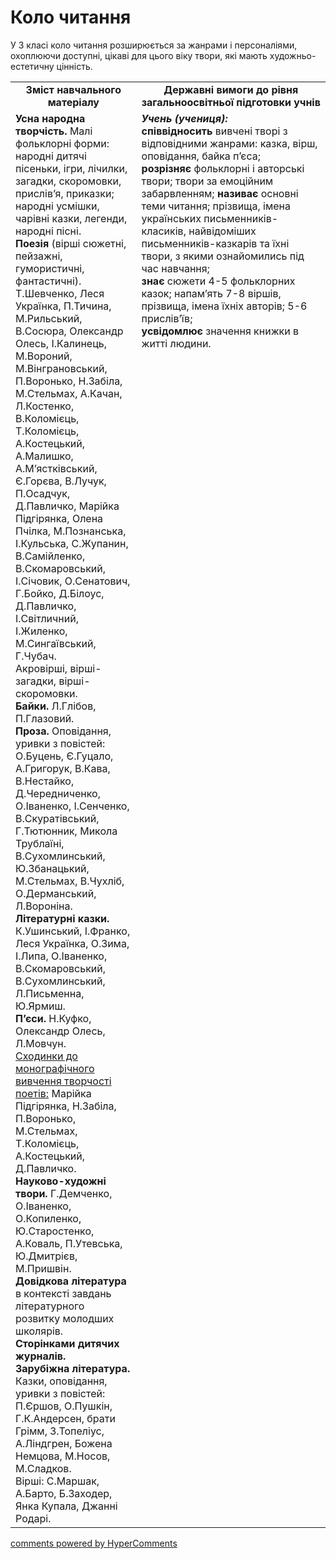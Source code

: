<div id="hypercomments_widget" class="js-hypercomments-widget invisible"></div>

# Коло читання

У 3 класі коло читання розширюється за жанрами і персоналіями, охоплюючи доступні, цікаві для цього віку твори, які мають художньо-естетичну цінність.

<table>
  <tr>
    <td width="40%" align="center"><b>Зміст навчального матеріалу<b></td>
    <td width="60%" align="center"><b>Державні вимоги до рівня загальноосвітньої підготовки учнів</b></td>
  </tr>
  <tr>
    <td width="40%" style="vertical-align:top !important;">
<b>Усна народна творчість.</b> Малі фольклорні форми: народні дитячі пісеньки, ігри, лічилки, загадки, скоромовки, прислів’я, приказки; народні усмішки, чарівні казки, легенди, народні пісні.<br>
<b>Поезія</b> (вірші сюжетні, пейзажні, гумористичні, фантастичні). Т.Шевченко, Леся Українка, П.Тичина, М.Рильський, В.Сосюра, Олександр Олесь, І.Калинець, М.Вороний, М.Вінграновський, П.Воронько, Н.Забіла, М.Стельмах, А.Качан, Л.Костенко, В.Коломієць, Т.Коломієць, А.Костецький, А.Малишко, А.М’ястківський, Є.Горєва, В.Лучук, П.Осадчук, Д.Павличко, Марійка Підгірянка, Олена Пчілка, М.Познанська, І.Кульська, С.Жупанин, В.Самійленко, В.Скомаровський, І.Січовик, О.Сенатович, Г.Бойко, Д.Білоус, Д.Павличко, І.Світличний, І.Жиленко, М.Сингаївський, Г.Чубач.<br>
Акровірші, вірші-загадки, вірші-скоромовки.<br>
<b>Байки.</b> Л.Глібов, П.Глазовий.<br>
<b>Проза.</b> Оповідання, уривки з повістей: О.Буцень, Є.Гуцало, А.Григорук, В.Кава, В.Нестайко, Д.Чередниченко, О.Іваненко, І.Сенченко, В.Скуратівський, Г.Тютюнник, Микола Трублаїні, В.Сухомлинський, Ю.Збанацький, М.Стельмах, В.Чухліб, О.Дерманський, Л.Вороніна.<br>
<b>Літературні казки.</b> К.Ушинський, І.Франко, Леся Українка, О.Зима, І.Липа, О.Іваненко, В.Скомаровський, В.Сухомлинський, Л.Письменна, Ю.Ярмиш.<br>
<b>П’єси.</b> Н.Куфко, Олександр Олесь, Л.Мовчун.<br>
<u>Сходинки до монографічного вивчення творчості поетів:</u> Марійка Підгірянка, Н.Забіла, П.Воронько, М.Стельмах, Т.Коломієць, А.Костецький, Д.Павличко.<br>
<b>Науково-художні твори.</b> Г.Демченко, О.Іваненко, О.Копиленко, Ю.Старостенко, А.Коваль, П.Утевська, Ю.Дмитрієв, М.Пришвін.<br>
<b>Довідкова література</b> в контексті завдань літературного розвитку молодших школярів.<br>
<b>Сторінками дитячих журналів.</b><br>
<b>Зарубіжна література.</b> Казки, оповідання, уривки з повістей: П.Єршов, О.Пушкін, Г.К.Андерсен, брати Грімм, З.Топеліус, А.Ліндгрен, Божена Немцова, М.Носов, М.Сладков.<br>
Вірші: С.Маршак, А.Барто, Б.Заходер, Янка Купала, Джанні Родарі.<br></td>
    <td width="60%" style="vertical-align:top !important;">
<i><b>Учень (учениця):</b></i><br>
<b>співвідносить</b> вивчені творі з відповідними жанрами: казка, вірш, оповідання, байка п’єса; <br>
<b>розрізняє</b> фольклорні і авторські твори; твори за емоційним забарвленням; <b>називає</b> основні теми читання; прізвища, імена українських письменників-класиків, найвідоміших письменників-казкарів та їхні твори, з якими ознайомились під час навчання; <br>
<b>знає</b> сюжети 4-5 фольклорних казок; напам’ять 7-8 віршів, прізвища, імена їхніх авторів; 5-6 прислів’їв; <br>
<b>усвідомлює</b> значення книжки в житті людини.<br></td>
  </tr>
</table>

<div class="js-hypercomments-container">
<a href="http://hypercomments.com" class="hc-link" title="comments widget">comments powered by HyperComments</a>
</div>